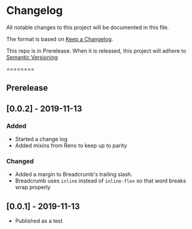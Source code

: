 # Changelog
All notable changes to this project will be documented in this file.

The format is based on [Keep a Changelog](https://keepachangelog.com/en/1.0.0/).

This repo is in Prerelease. When it is released, this project will adhere to [Semantic Versioning](https://semver.org/spec/v2.0.0.html)

========
## Prerelease

## [0.0.2] - 2019-11-13
### Added
- Started a change log
- Added mixins from Reno to keep up to parity

### Changed
- Added a margin to Breadcrumb's trailing slash.
- Breadcrumb uses `inline` instead of `inline-flex` so that word breaks wrap properly

## [0.0.1] - 2019-11-13
- Published as a test
